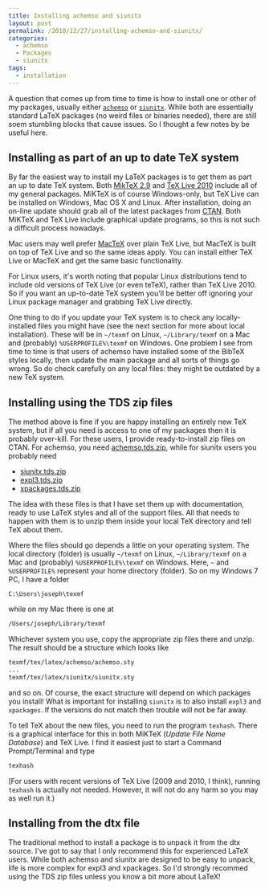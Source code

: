 ```yaml
---
title: Installing achemso and siunitx
layout: post
permalink: /2010/12/27/installing-achemso-and-siunitx/
categories:
  - achemso
  - Packages
  - siunitx
tags:
  - installation
---
```

A question that comes up from time to time is how to install one or other of my packages, usually either [`achemso`](https://ctan.org/pkg/achemso) or [`siunitx`](https://ctan.org/pkg/siunitx). While both are essentially standard LaTeX packages (no weird files or binaries needed), there are still soem stumbling blocks that cause issues. So I thought a few notes by be useful here.

## Installing as part of an up to date TeX system

By far the easiest way to install my LaTeX packages is to get them as part an up to date TeX system. Both [MikTeX 2.9](https://www.miktex.org/) and [TeX Live 2010](https://tug.org/texlive) include all of my general packages. MiKTeX is of course Windows-only, but TeX Live can be installed on Windows, Mac OS X and Linux. After installation, doing an on-line update should grab all of the latest packages from [CTAN](https://www.ctan.org). Both MiKTeX and TeX Live include graphical update programs, so this is not such a difficult process nowadays.

Mac users may well prefer [MacTeX](https://tug.org/mactex) over plain TeX Live, but MacTeX is built on top of TeX Live and so the same ideas apply. You can install either TeX Live or MacTeX and get the same basic functionality.

For Linux users, it's worth noting that popular Linux distributions tend to include old versions of TeX Live (or even teTeX), rather than TeX Live 2010. So if you want an up-to-date TeX system you'll be better off ignoring your Linux package manager and grabbing TeX Live directly.

One thing to do if you update your TeX system is to check any locally-installed files you might have (see the next section for more about local installation). These will be in `~/texmf` on Linux, `~/Library/texmf` on a Mac and (probably) `%USERPROFILE%\texmf` on Windows. One problem I see from time to time is that users of achemso have installed some of the BibTeX styles locally, then update the main package and all sorts of things go wrong. So do check carefully on any local files: they might be outdated by a new TeX system.

## Installing using the TDS zip files

The method above is fine if you are happy installing an entirely new TeX system, but if all you need is access to one of my packages then it is probably over-kill. For these users, I provide ready-to-install zip files on CTAN. For achemso, you need [achemso.tds.zip](http://www.ctan.org/cgi-bin/filenameSearch.py?filename=achemso.tds.zip&amp;Search=Search), while for siunitx users you probably need

- [siunitx.tds.zip](http://www.ctan.org/cgi-bin/filenameSearch.py?filename=siunitx.tds.zip&amp;Search=Search)
- [expl3.tds.zip](http://www.ctan.org/cgi-bin/filenameSearch.py?filename=expl3.tds.zip&amp;Search=Search)
- [xpackages.tds.zip](http://www.ctan.org/cgi-bin/filenameSearch.py?filename=xpackages.tds.zip&amp;Search=Search)

The idea with these files is that I have set them up with documentation, ready to use LaTeX styles and all of the support files. All that needs to happen with them is to unzip them inside your local TeX directory and tell TeX about them.

Where the files should go depends a little on your operating system. The local directory (folder) is usually `~/texmf` on Linux, `~/Library/texmf` on a Mac and (probably) `%USERPROFILE%\texmf` on Windows. Here, `~` and `%USERPROFILE%` represent your home directory (folder). So on my Windows 7 PC, I have a folder

```
C:\Users\joseph\texmf
```

while on my Mac there is one at

```bash
/Users/joseph/Library/texmf
```

Whichever system you use, copy the appropriate zip files there and unzip. The result should be a structure which looks like

```bash
texmf/tex/latex/achemso/achemso.sty
...
texmf/tex/latex/siunitx/siunitx.sty
```

and so on. Of course, the exact structure will depend on which packages you install! What is important for installing `siunitx` is to also install `expl3` and `xpackages`. If the versions do not match then trouble will not be far away.

To tell TeX about the new files, you need to run the program `texhash`. There is a graphical interface for this in both MiKTeX (_Update File Name Database_) and TeX Live. I find it easiest just to start a Command Prompt/Terminal and type

```bash
texhash
```

[For users with recent versions of TeX Live (2009 and 2010, I think), running `texhash` is actually not needed. However, it will not do any harm so you may as well run it.)

## Installing from the dtx file

The traditional method to install a package is to unpack it from the dtx source. I've got to say that I only recommend this for experienced LaTeX users. While both achemso and siunitx are designed to be easy to unpack, life is more complex for expl3 and xpackages. So I'd strongly recommed using the TDS zip files unless you know a bit more about LaTeX!
